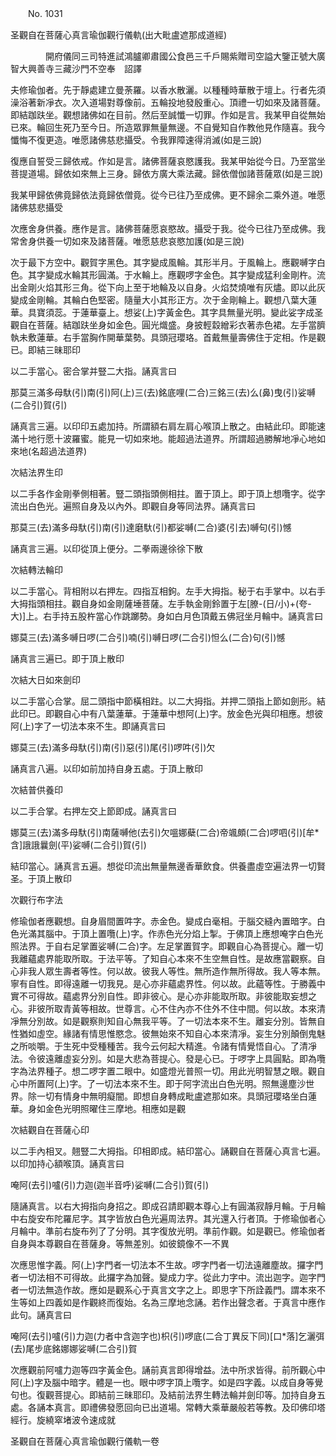 ﻿　　No. 1031

圣觀自在菩薩心真言瑜伽觀行儀軌(出大毗盧遮那成道經)

　　　　開府儀同三司特進試鴻臚卿肅國公食邑三千戶賜紫贈司空謚大鑒正號大廣智大興善寺三藏沙門不空奉　詔譯


夫修瑜伽者。先于靜處建立曼荼羅。以香水散灑。以種種時華散于壇上。行者先須澡浴著新凈衣。次入道場對尊像前。五輪投地發殷重心。頂禮一切如來及諸菩薩。即結跏趺坐。觀想諸佛如在目前。然后至誠懺一切罪。作如是言。我某甲自從無始已來。輪回生死乃至今日。所造眾罪無量無邊。不自覺知自作教他見作隨喜。我今懺悔不復更造。唯愿諸佛慈悲攝受。令我罪障速得消滅(如是三說)

復應自誓受三歸依戒。作如是言。諸佛菩薩哀愍護我。我某甲始從今日。乃至當坐菩提道場。歸依如來無上三身。歸依方廣大乘法藏。歸依僧伽諸菩薩眾(如是三說)

我某甲歸依佛竟歸依法竟歸依僧竟。從今已往乃至成佛。更不歸余二乘外道。唯愿諸佛慈悲攝受

次應舍身供養。應作是言。諸佛菩薩愿哀愍故。攝受于我。從今已往乃至成佛。我常舍身供養一切如來及諸菩薩。唯愿慈悲哀愍加護(如是三說)

次于最下方空中。觀賀字黑色。其字變成風輪。其形半月。于風輪上。應觀嚩字白色。其字變成水輪其形圓滿。于水輪上。應觀啰字金色。其字變成猛利金剛杵。流出金剛火焰其形三角。從下向上至于地輪及以自身。火焰焚燒唯有灰燼。即以此灰變成金剛輪。其輪白色堅密。隨量大小其形正方。次于金剛輪上。觀想八葉大蓮華。具寶須蕊。于蓮華臺上。想娑(上)字黃金色。其字具無量光明。變此娑字成圣觀自在菩薩。結跏趺坐身如金色。圓光熾盛。身披輕縠繒彩衣著赤色裙。左手當臍執未敷蓮華。右手當胸作開華葉勢。具頭冠瓔珞。首戴無量壽佛住于定相。作是觀已。即結三昧耶印

以二手當心。密合掌并豎二大指。誦真言曰

那莫三滿多母馱(引)南(引)阿(上)三(去)銘底哩(二合)三銘三(去)么(鼻)曳(引)娑嚩(二合引)賀(引)

誦真言三遍。以印印五處加持。所謂額右肩左肩心喉頂上散之。由結此印。即能速滿十地行愿十波羅蜜。能見一切如來地。能超過法道界。所謂超過勝解地凈心地如來地(名超過法道界)

次結法界生印

以二手各作金剛拳側相著。豎二頭指頭側相拄。置于頂上。即于頂上想囕字。從字流出白色光。遍照自身及以內外。即觀自身等同法界。誦真言曰

那莫三(去)滿多母馱(引)南(引)達磨馱(引)都娑嚩(二合)婆(引去)嚩句(引)憾

誦真言三遍。以印從頂上便分。二拳兩邊徐徐下散

次結轉法輪印

以二手當心。背相附以右押左。四指互相鉤。左手大拇指。秘于右手掌中。以右手大拇指頭相拄。觀自身如金剛薩埵菩薩。左手執金剛鈴置于左[膫-(日/小)+(夸-大)]上。右手持五股杵當心作跳躑勢。身如白月色頂戴五佛冠坐月輪中。誦真言曰

娜莫三(去)滿多嚩日啰(二合引)喃(引)嚩日啰(二合引)怛么(二合)句(引)憾

誦真言三遍已。即于頂上散印

次結大日如來劍印

以二手當心合掌。屈二頭指中節橫相跓。以二大拇指。并押二頭指上節如劍形。結此印已。即觀自心中有八葉蓮華。于蓮華中想阿(上)字。放金色光與印相應。想彼阿(上)字了一切法本來不生。即誦真言曰

娜莫三(去)滿多母馱(引)南(引)惡(引)尾(引)啰吽(引)欠

誦真言八遍。以印如前加持自身五處。于頂上散印

次結普供養印

以二手合掌。右押左交上節即成。誦真言曰

娜莫三(去)滿多母馱(引)南薩嚩他(去引)欠嗢娜蘗(二合)帝颯頗(二合)啰呬(引)[牟*含]誐誐曩劍(平)娑嚩(二合引)賀(引)

結印當心。誦真言五遍。想從印流出無量無邊香華飲食。供養盡虛空遍法界一切賢圣。于頂上散印

次觀行布字法

修瑜伽者應觀想。自身眉間置吽字。赤金色。變成白毫相。于腦交縫內置暗字。白色光滿其腦中。于頂上置囕(上)字。作赤色光分焰上掣。于佛頂上應想唵字白色光照法界。于自右足掌置娑嚩(二合)字。左足掌置賀字。即觀自心為菩提心。離一切我離蘊處界能取所取。于法平等。了知自心本來不生空無自性。是故應當觀察。自心非我人眾生壽者等性。何以故。彼我人等性。無所造作無所得故。我人等本無。寧有自性。即得遠離一切我見。是心亦非蘊處界性。何以故。此蘊等性。于勝義中實不可得故。蘊處界分別自性。即非彼心。是心亦非能取所取。非彼能取妄想之心。非彼所取青黃等相故。世尊言。心不住內亦不住外不住中間。何以故。本來清凈無分別故。如是觀察則知自心無我平等。了一切法本來不生。離妄分別。皆無自性猶如虛空。緣諸有情思惟愍念。彼無始來不知自心本來清凈。妄生分別顛倒鬼魅之所啖嚼。于生死中受種種苦。我今云何起大精進。令諸有情覺悟自心。了清凈法。令彼遠離虛妄分別。如是大悲為菩提心。發是心已。于啰字上具圓點。即為囕字為法界種子。想二啰字置二眼中。如盛燈光普照一切。用此光明智慧之眼。觀自心中所置阿(上)字。了一切法本來不生。即于阿字流出白色光明。照無邊塵沙世界。除一切有情身中無明癡闇。即想自身轉成毗盧遮那如來。具頭冠瓔珞坐白蓮華。身如金色光明照曜住三摩地。相應如是觀

次結觀自在菩薩心印

以二手內相叉。翹豎二大拇指。印相即成。結印當心。誦觀自在菩薩心真言七遍。以印加持心額喉頂。誦真言曰

唵阿(去引)嚧(引)力迦(迦半音呼)娑嚩(二合引)賀(引)

隨誦真言。以右大拇指向身招之。即成召請即觀本尊心上有圓滿寂靜月輪。于月輪中右旋安布陀羅尼字。其字皆放白色光遍周法界。其光還入行者頂。于修瑜伽者心月輪中。準前右旋布列了了分明。其字復放光明。準前作觀。如是觀已。修瑜伽者自身與本尊觀自在菩薩身。等無差別。如彼鏡像不一不異

次應思惟字義。阿(上)字門者一切法本不生故。啰字門者一切法遠離塵故。攞字門者一切法相不可得故。此攞字為加聲。變成力字。從此力字中。流出迦字。迦字門者一切法無造作故。應如是觀系心于真言文字之上。即思字下所詮義門。謂本來不生等如上四義如是作觀終而復始。名為三摩地念誦。若作出聲念者。于真言中應作此句。誦真言曰

唵阿(去引)嚧(引)力迦(力者中含迦字也)枳(引)啰底(二合丁異反下同)[口*落]乞灑弭(去)尾步底銘娜娜娑嚩(二合引)賀

次應觀前阿嚧力迦等四字黃金色。誦前真言即得增益。法中所求皆得。前所觀心中阿(上)字及腦中暗字。體是一也。眼中啰字頂上囕字。如是四字義。以成自身等覺句也。復觀菩提心。即結前三昧耶印。及結前法界生轉法輪并劍印等。加持自身五處。各誦本真言。即禮佛發愿回向已出道場。常轉大乘華嚴般若等教。及印佛印塔經行。旋繞窣堵波令速成就

圣觀自在菩薩心真言瑜伽觀行儀軌一卷
